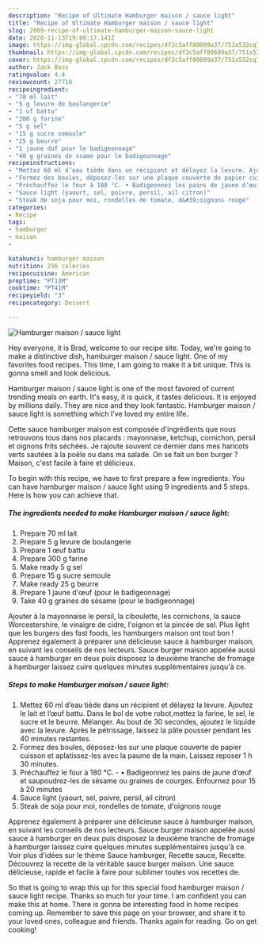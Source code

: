 ```yaml
---
description: "Recipe of Ultimate Hamburger maison / sauce light"
title: "Recipe of Ultimate Hamburger maison / sauce light"
slug: 2009-recipe-of-ultimate-hamburger-maison-sauce-light
date: 2020-11-13T19:00:17.141Z
image: https://img-global.cpcdn.com/recipes/df3c5aff80609a37/751x532cq70/hamburger-maison-sauce-light-photo-principale-de-la-recette.jpg
thumbnail: https://img-global.cpcdn.com/recipes/df3c5aff80609a37/751x532cq70/hamburger-maison-sauce-light-photo-principale-de-la-recette.jpg
cover: https://img-global.cpcdn.com/recipes/df3c5aff80609a37/751x532cq70/hamburger-maison-sauce-light-photo-principale-de-la-recette.jpg
author: Jack Bass
ratingvalue: 4.4
reviewcount: 27710
recipeingredient:
- "70 ml lait"
- "5 g levure de boulangerie"
- "1 uf battu"
- "300 g farine"
- "5 g sel"
- "15 g sucre semoule"
- "25 g beurre"
- "1 jaune duf pour le badigeonnage"
- "40 g graines de ssame pour le badigeonnage"
recipeinstructions:
- "Mettez 60 ml d’eau tiède dans un récipient et délayez la levure. Ajoutez le lait et l’œuf battu. Dans le bol de votre robot,mettez la farine, le sel, le sucre et le beurre. Mélanger. Au bout de 30 secondes, ajoutez le liquide avec la levure. Après le pétrissage, laissez la pâte pousser pendant les 40 minutes restantes."
- "Formez des boules, déposez-les sur une plaque couverte de papier cuisson et aplatissez-les avec la paume de la main. Laissez reposer 1 h 30 minutes."
- "Préchauffez le four à 180 °C. • Badigeonnez les pains de jaune d’œuf et saupoudrez-les de sésame ou graines de courges. Enfournez pour 15 à 20 minutes"
- "Sauce light (yaourt, sel, poivre, persil, ail citron)"
- "Steak de soja pour moi, rondelles de tomate, d&#39;oignons rouge"
categories:
- Recipe
tags:
- hamburger
- maison
- 

katakunci: hamburger maison  
nutrition: 256 calories
recipecuisine: American
preptime: "PT13M"
cooktime: "PT41M"
recipeyield: "3"
recipecategory: Dessert

---
```



![Hamburger maison / sauce light](https://img-global.cpcdn.com/recipes/df3c5aff80609a37/751x532cq70/hamburger-maison-sauce-light-photo-principale-de-la-recette.jpg)

Hey everyone, it is Brad, welcome to our recipe site. Today, we're going to make a distinctive dish, hamburger maison / sauce light. One of my favorites food recipes. This time, I am going to make it a bit unique. This is gonna smell and look delicious.

Hamburger maison / sauce light is one of the most favored of current trending meals on earth. It's easy, it is quick, it tastes delicious. It is enjoyed by millions daily. They are nice and they look fantastic. Hamburger maison / sauce light is something which I've loved my entire life.

Cette sauce hamburger maison est composée d&#39;ingrédients que nous retrouvons tous dans nos placards : mayonnaise, ketchup, cornichon, persil et oignons frits séchées. Je rajoute souvent ce dernier dans mes haricots verts sautées à la poêle ou dans ma salade. On se fait un bon burger ? Maison, c&#39;est facile à faire et délicieux.


To begin with this recipe, we have to first prepare a few ingredients. You can have hamburger maison / sauce light using 9 ingredients and 5 steps. Here is how you can achieve that.

<!--inarticleads1-->

##### The ingredients needed to make Hamburger maison / sauce light:

1. Prepare 70 ml lait
1. Prepare 5 g levure de boulangerie
1. Prepare 1 œuf battu
1. Prepare 300 g farine
1. Make ready 5 g sel
1. Prepare 15 g sucre semoule
1. Make ready 25 g beurre
1. Prepare 1 jaune d&#39;œuf (pour le badigeonnage)
1. Take 40 g graines de sésame (pour le badigeonnage)


Ajouter à la mayonnaise le persil, la ciboulette, les cornichons, la sauce Worcestershire, le vinaigre de cidre, l&#39;oignon et la pincée de sel. Plus light que les burgers des fast foods, les hamburgers maison ont tout bon ! Apprenez également à préparer une délicieuse sauce à hamburger maison, en suivant les conseils de nos lecteurs. Sauce burger maison appelée aussi sauce à hamburger en deux puis disposez la deuxième tranche de fromage à hamburger laissez cuire quelques minutes supplémentaires jusqu&#39;à ce. 

<!--inarticleads2-->

##### Steps to make Hamburger maison / sauce light:

1. Mettez 60 ml d’eau tiède dans un récipient et délayez la levure. Ajoutez le lait et l’œuf battu. Dans le bol de votre robot,mettez la farine, le sel, le sucre et le beurre. Mélanger. Au bout de 30 secondes, ajoutez le liquide avec la levure. Après le pétrissage, laissez la pâte pousser pendant les 40 minutes restantes.
1. Formez des boules, déposez-les sur une plaque couverte de papier cuisson et aplatissez-les avec la paume de la main. Laissez reposer 1 h 30 minutes.
1. Préchauffez le four à 180 °C. - • Badigeonnez les pains de jaune d’œuf et saupoudrez-les de sésame ou graines de courges. Enfournez pour 15 à 20 minutes
1. Sauce light (yaourt, sel, poivre, persil, ail citron)
1. Steak de soja pour moi, rondelles de tomate, d&#39;oignons rouge


Apprenez également à préparer une délicieuse sauce à hamburger maison, en suivant les conseils de nos lecteurs. Sauce burger maison appelée aussi sauce à hamburger en deux puis disposez la deuxième tranche de fromage à hamburger laissez cuire quelques minutes supplémentaires jusqu&#39;à ce. Voir plus d&#39;idées sur le thème Sauce hamburger, Recette sauce, Recette. Découvrez la recette de la véritable sauce burger maison. Une sauce délicieuse, rapide et facile à faire pour sublimer toutes vos recettes de. 

So that is going to wrap this up for this special food hamburger maison / sauce light recipe. Thanks so much for your time. I am confident you can make this at home. There is gonna be interesting food in home recipes coming up. Remember to save this page on your browser, and share it to your loved ones, colleague and friends. Thanks again for reading. Go on get cooking!
